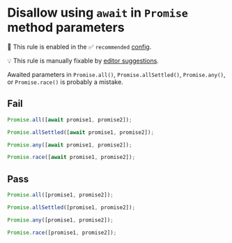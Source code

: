 # Disallow using `await` in `Promise` method parameters

💼 This rule is enabled in the ✅ `recommended` [config](https://github.com/sindresorhus/eslint-plugin-unicorn#preset-configs).

💡 This rule is manually fixable by [editor suggestions](https://eslint.org/docs/developer-guide/working-with-rules#providing-suggestions).

<!-- end auto-generated rule header -->
<!-- Do not manually modify this header. Run: `npm run fix:eslint-docs` -->

Awaited parameters in `Promise.all()`, `Promise.allSettled()`, `Promise.any()`, or `Promise.race()` is probably a mistake.

## Fail

```js
Promise.all([await promise1, promise2]);

Promise.allSettled([await promise1, promise2]);

Promise.any([await promise1, promise2]);

Promise.race([await promise1, promise2]);
```

## Pass

```js
Promise.all([promise1, promise2]);

Promise.allSettled([promise1, promise2]);

Promise.any([promise1, promise2]);

Promise.race([promise1, promise2]);
```
